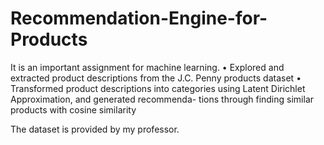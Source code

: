 # Recommendation-Engine-for-Products

It is an important assignment for machine learning. 
• Explored and extracted product descriptions from the J.C. Penny products dataset
• Transformed product descriptions into categories using Latent Dirichlet Approximation, and generated recommenda-
tions through finding similar products with cosine similarity

The dataset is provided by my professor. 
